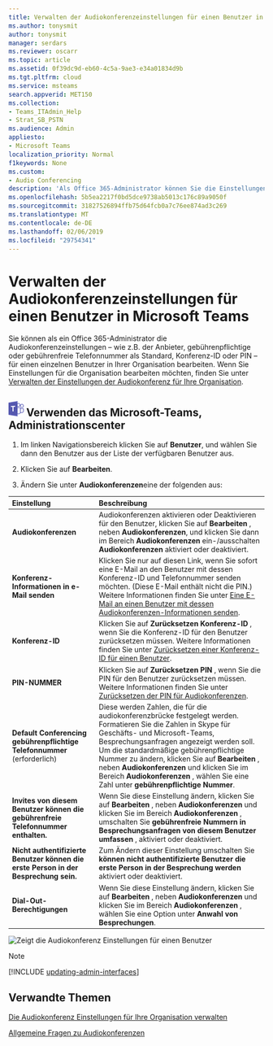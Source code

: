 ```yaml
---
title: Verwalten der Audiokonferenzeinstellungen für einen Benutzer in Microsoft Teams
ms.author: tonysmit
author: tonysmit
manager: serdars
ms.reviewer: oscarr
ms.topic: article
ms.assetid: 0f39dc9d-eb60-4c5a-9ae3-e34a01834d9b
ms.tgt.pltfrm: cloud
ms.service: msteams
search.appverid: MET150
ms.collection:
- Teams_ITAdmin_Help
- Strat_SB_PSTN
ms.audience: Admin
appliesto:
- Microsoft Teams
localization_priority: Normal
f1keywords: None
ms.custom:
- Audio Conferencing
description: 'Als Office 365-Administrator können Sie die Einstellungen für Audiokonferenzen in Microsoft Teams (zum Beispiel den Anbieter, die standardmäßige gebührenpflichtige oder gebührenfreie Telefonnummer, die Konferenzkennung oder die PIN) für einen einzelnen Benutzer in Ihrer Organisation bearbeiten. '
ms.openlocfilehash: 5b5ea2217f0bd5dce9738ab5013c176c89a9050f
ms.sourcegitcommit: 31827526894ffb75d64fcb0a7c76ee874ad3c269
ms.translationtype: MT
ms.contentlocale: de-DE
ms.lasthandoff: 02/06/2019
ms.locfileid: "29754341"
---
```

# <a name="manage-the-audio-conferencing-settings-for-a-user-in-microsoft-teams"></a>Verwalten der Audiokonferenzeinstellungen für einen Benutzer in Microsoft Teams

Sie können als ein Office 365-Administrator die Audiokonferenzeinstellungen – wie z.B. der Anbieter, gebührenpflichtige oder gebührenfreie Telefonnummer als Standard, Konferenz-ID oder PIN – für einen einzelnen Benutzer in Ihrer Organisation bearbeiten. Wenn Sie Einstellungen für die Organisation bearbeiten möchten, finden Sie unter [Verwalten der Einstellungen der Audiokonferenz für Ihre Organisation](manage-the-audio-conferencing-settings-for-my-organization-in-teams.md).

## <a name="teams-logo-30x30pngmediateams-logo-30x30png-using-the-microsoft-teams-admin-center"></a>![Teams-Logo-30x30.png](media/teams-logo-30x30.png) Verwenden das Microsoft-Teams, Administrationscenter

1. Im linken Navigationsbereich klicken Sie auf **Benutzer**, und wählen Sie dann den Benutzer aus der Liste der verfügbaren Benutzer aus.

2. Klicken Sie auf **Bearbeiten**.

3. Ändern Sie unter **Audiokonferenzen**eine der folgenden aus:

|**Einstellung**|**Beschreibung**|
|:-----|:-----|
|**Audiokonferenzen**|Audiokonferenzen aktivieren oder Deaktivieren für den Benutzer, klicken Sie auf **Bearbeiten** , neben **Audiokonferenzen**, und klicken Sie dann im Bereich **Audiokonferenzen** ein-/ausschalten **Audiokonferenzen** aktiviert oder deaktiviert.|
|**Konferenz-Informationen in e-Mail senden**  |Klicken Sie nur auf diesen Link, wenn Sie sofort eine E-Mail an den Benutzer mit dessen Konferenz-ID und Telefonnummer senden möchten. (Diese E-Mail enthält nicht die PIN.) Weitere Informationen finden Sie unter [Eine E-Mail an einen Benutzer mit dessen Audiokonferenzen-Informationen senden](send-an-email-to-a-user-with-their-dial-in-information-in-teams.md).  |
|**Konferenz-ID**  |Klicken Sie auf **Zurücksetzen Konferenz-ID** , wenn Sie die Konferenz-ID für den Benutzer zurücksetzen müssen. Weitere Informationen finden Sie unter [Zurücksetzen einer Konferenz-ID für einen Benutzer](reset-a-conference-id-for-a-user-in-teams.md).  |
|**PIN-NUMMER** |Klicken Sie auf **Zurücksetzen PIN** , wenn Sie die PIN für den Benutzer zurücksetzen müssen. Weitere Informationen finden Sie unter [Zurücksetzen der PIN für Audiokonferenzen](reset-the-audio-conferencing-pin-in-teams.md). |
|**Default Conferencing gebührenpflichtige Telefonnummer** (erforderlich) |Diese werden Zahlen, die für die audiokonferenzbrücke festgelegt werden. Formatieren Sie die Zahlen in Skype für Geschäfts- und Microsoft-Teams, Besprechungsanfragen angezeigt werden soll. Um die standardmäßige gebührenpflichtige Nummer zu ändern, klicken Sie auf **Bearbeiten** , neben **Audiokonferenzen** und klicken Sie im Bereich **Audiokonferenzen** , wählen Sie eine Zahl unter **gebührenpflichtige Nummer**. |
|**Invites von diesem Benutzer können die gebührenfreie Telefonnummer enthalten.**|Wenn Sie diese Einstellung ändern, klicken Sie auf **Bearbeiten** , neben **Audiokonferenzen** und klicken Sie im Bereich **Audiokonferenzen** , umschalten Sie **gebührenfreie Nummern in Besprechungsanfragen von diesem Benutzer umfassen** , aktiviert oder deaktiviert. |
|**Nicht authentifizierte Benutzer können die erste Person in der Besprechung sein.**|Zum Ändern dieser Einstellung umschalten Sie **können nicht authentifizierte Benutzer die erste Person in der Besprechung werden** aktiviert oder deaktiviert.
|**Dial-Out-Berechtigungen**|Wenn Sie diese Einstellung ändern, klicken Sie auf **Bearbeiten** , neben **Audiokonferenzen** und klicken Sie im Bereich **Audiokonferenzen** , wählen Sie eine Option unter **Anwahl von Besprechungen**.|

![Zeigt die Audiokonferenz Einstellungen für einen Benutzer](media/sfbaudioconf-usersettings.png)
 

> [!Note]
> [!INCLUDE [updating-admin-interfaces](includes/updating-admin-interfaces.md)]

## <a name="related-topics"></a>Verwandte Themen

[Die Audiokonferenz Einstellungen für Ihre Organisation verwalten](manage-the-audio-conferencing-settings-for-my-organization-in-teams.md)

[Allgemeine Fragen zu Audiokonferenzen](audio-conferencing-common-questions.md)
